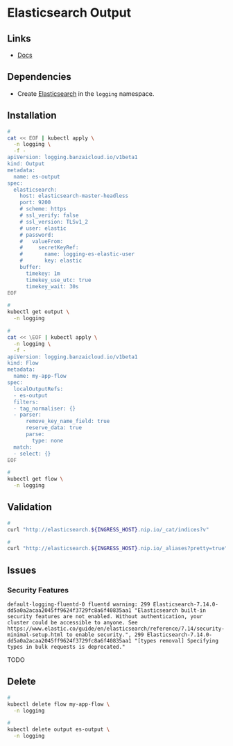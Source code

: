 # Elasticsearch Output

## Links

- [Docs](https://banzaicloud.com/docs/one-eye/logging-operator/plugins/outputs/elasticsearch/)

## Dependencies

- Create [Elasticsearch](/elastic/elasticsearch.md#helm) in the `logging` namespace.

## Installation

```sh
#
cat << EOF | kubectl apply \
  -n logging \
  -f -
apiVersion: logging.banzaicloud.io/v1beta1
kind: Output
metadata:
  name: es-output
spec:
  elasticsearch:
    host: elasticsearch-master-headless
    port: 9200
    # scheme: https
    # ssl_verify: false
    # ssl_version: TLSv1_2
    # user: elastic
    # password:
    #   valueFrom:
    #     secretKeyRef:
    #       name: logging-es-elastic-user
    #       key: elastic
    buffer:
      timekey: 1m
      timekey_use_utc: true
      timekey_wait: 30s
EOF

#
kubectl get output \
  -n logging

#
cat << \EOF | kubectl apply \
  -n logging \
  -f -
apiVersion: logging.banzaicloud.io/v1beta1
kind: Flow
metadata:
  name: my-app-flow
spec:
  localOutputRefs:
  - es-output
  filters:
  - tag_normaliser: {}
  - parser:
      remove_key_name_field: true
      reserve_data: true
      parse:
        type: none
  match:
  - select: {}
EOF

#
kubectl get flow \
  -n logging
```

## Validation

```sh
#
curl "http://elasticsearch.${INGRESS_HOST}.nip.io/_cat/indices?v"

#
curl "http://elasticsearch.${INGRESS_HOST}.nip.io/_aliases?pretty=true"
```

## Issues

### Security Features

```log
default-logging-fluentd-0 fluentd warning: 299 Elasticsearch-7.14.0-dd5a0a2acaa2045ff9624f3729fc8a6f40835aa1 "Elasticsearch built-in security features are not enabled. Without authentication, your cluster could be accessible to anyone. See https://www.elastic.co/guide/en/elasticsearch/reference/7.14/security-minimal-setup.html to enable security.", 299 Elasticsearch-7.14.0-dd5a0a2acaa2045ff9624f3729fc8a6f40835aa1 "[types removal] Specifying types in bulk requests is deprecated."
```

TODO

## Delete

```sh
#
kubectl delete flow my-app-flow \
  -n logging

#
kubectl delete output es-output \
  -n logging
```
